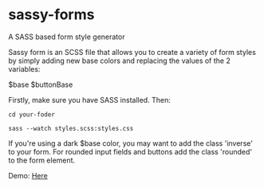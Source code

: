 sassy-forms
===========

A SASS based form style generator

Sassy form is an SCSS file that allows you to create a variety of form styles by simply adding new base colors and replacing the values of the 2 variables:

$base
$buttonBase

Firstly, make sure you have SASS installed. Then:

<code>cd your-foder</code>

<code>sass --watch styles.scss:styles.css</code>

If you're using a dark $base color, you may want to add the class 'inverse' to your form. For rounded input fields and buttons add the class 'rounded' to the form element.

Demo: <a href="http://www.StrategicDesignLab/sassy-forms" target="_blank">Here</a>
